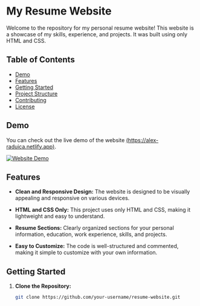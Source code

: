 # My Resume Website

Welcome to the repository for my personal resume website! This website is a showcase of my skills, experience, and projects. It was built using only HTML and CSS.

## Table of Contents
- [Demo](#demo)
- [Features](#features)
- [Getting Started](#getting-started)
- [Project Structure](#project-structure)
- [Contributing](#contributing)
- [License](#license)

## Demo

You can check out the live demo of the website [(https://alex-raduica.netlify.app)](#).

[![Website Demo](demo-screenshot.png)](#)

## Features

- **Clean and Responsive Design:** The website is designed to be visually appealing and responsive on various devices.

- **HTML and CSS Only:** This project uses only HTML and CSS, making it lightweight and easy to understand.

- **Resume Sections:** Clearly organized sections for your personal information, education, work experience, skills, and projects.

- **Easy to Customize:** The code is well-structured and commented, making it simple to customize with your own information.

## Getting Started

1. **Clone the Repository:**
   ```bash
   git clone https://github.com/your-username/resume-website.git
